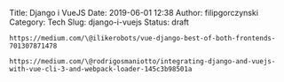 Title: Django i VueJS
Date: 2019-06-01 12:38
Author: filipgorczynski
Category: Tech
Slug: django-i-vuejs
Status: draft

`https://medium.com/\@ilikerobots/vue-django-best-of-both-frontends-701307871478`

`https://medium.com/\@rodrigosmaniotto/integrating-django-and-vuejs-with-vue-cli-3-and-webpack-loader-145c3b98501a`
